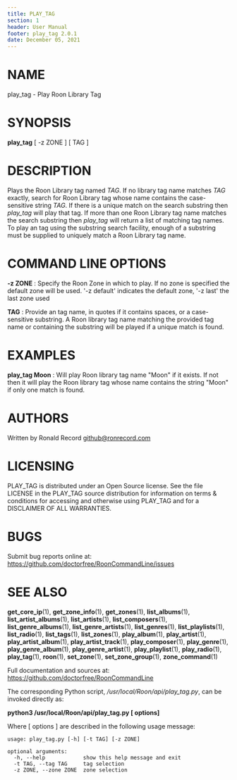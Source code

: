 ```yaml
---
title: PLAY_TAG
section: 1
header: User Manual
footer: play_tag 2.0.1
date: December 05, 2021
---
```

# NAME
play_tag - Play Roon Library Tag

# SYNOPSIS
**play_tag** [ -z ZONE ] [ TAG ]

# DESCRIPTION
Plays the Roon Library tag named *TAG*. If no library tag name matches *TAG* exactly, search for Roon Library tag whose name contains the case-sensitive string *TAG*. If there is a unique match on the search substring then *play_tag* will play that tag. If more than one Roon Library tag name matches the search substring then *play_tag* will return a list of matching tag names. To play an tag using the substring search facility, enough of a substring must be supplied to uniquely match a Roon Library tag name.

# COMMAND LINE OPTIONS
**-z ZONE**
: Specify the Roon Zone in which to play. If no zone is specified the default zone will be used.  '-z default' indicates the default zone, '-z last' the last zone used

**TAG**
:    Provide an tag name, in quotes if it contains spaces, or a case-sensitive substring. A Roon library tag name matching the provided tag name or containing the substring will be played if a unique match is found.

# EXAMPLES
**play_tag Moon**
:    Will play Roon library tag name "Moon" if it exists. If not then it will play the Roon library tag whose name contains the string "Moon" if only one match is found.

# AUTHORS
Written by Ronald Record github@ronrecord.com

# LICENSING
PLAY_TAG is distributed under an Open Source license.
See the file LICENSE in the PLAY_TAG source distribution
for information on terms &amp; conditions for accessing and
otherwise using PLAY_TAG and for a DISCLAIMER OF ALL WARRANTIES.

# BUGS
Submit bug reports online at: https://github.com/doctorfree/RoonCommandLine/issues

# SEE ALSO
**get_core_ip**(1), **get_zone_info**(1), **get_zones**(1), **list_albums**(1), **list_artist_albums**(1), **list_artists**(1), **list_composers**(1), **list_genre_albums**(1), **list_genre_artists**(1), **list_genres**(1), **list_playlists**(1), **list_radio**(1), **list_tags**(1), **list_zones**(1), **play_album**(1), **play_artist**(1), **play_artist_album**(1), **play_artist_track**(1), **play_composer**(1), **play_genre**(1), **play_genre_album**(1), **play_genre_artist**(1), **play_playlist**(1), **play_radio**(1), **play_tag**(1), **roon**(1), **set_zone**(1), **set_zone_group**(1), **zone_command**(1)

Full documentation and sources at: https://github.com/doctorfree/RoonCommandLine

The corresponding Python script, */usr/local/Roon/api/play_tag.py*,
can be invoked directly as:

**python3 /usr/local/Roon/api/play_tag.py [ options]**

Where [ options ] are described in the following usage message:

~~~~
usage: play_tag.py [-h] [-t TAG] [-z ZONE]

optional arguments:
  -h, --help            show this help message and exit
  -t TAG, --tag TAG     tag selection
  -z ZONE, --zone ZONE  zone selection
~~~~
